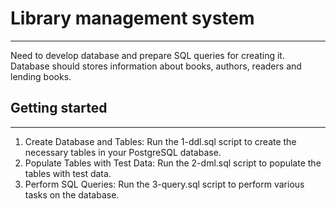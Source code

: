# Library management system

---

Need to develop database and prepare SQL queries for creating it. Database should stores information about books, authors, readers and lending books.

## Getting started

---

1.    Create Database and Tables: Run the 1-ddl.sql script to create the necessary tables in your PostgreSQL database.
2.    Populate Tables with Test Data: Run the 2-dml.sql script to populate the tables with test data.
3.    Perform SQL Queries: Run the 3-query.sql script to perform various tasks on the database.
